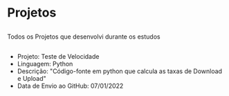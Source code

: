 # Projetos
##
Todos os Projetos que desenvolvi durante os estudos
##
- Projeto: Teste de Velocidade
- Linguagem: Python
- Descrição: "Código-fonte em python que calcula as taxas de Download e Upload"
- Data de Envio ao GitHub: 07/01/2022
##


